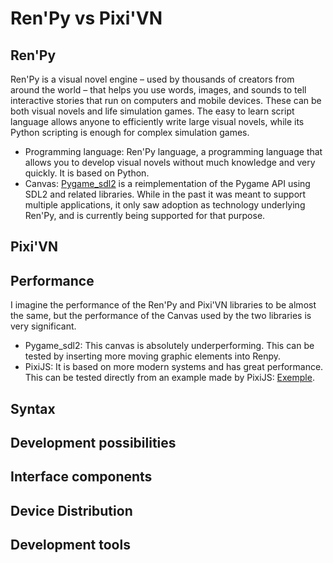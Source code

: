 # Ren'Py vs Pixi'VN

## Ren'Py

Ren'Py is a visual novel engine – used by thousands of creators from around the world – that helps you use words, images, and sounds to tell interactive stories that run on computers and mobile devices. These can be both visual novels and life simulation games. The easy to learn script language allows anyone to efficiently write large visual novels, while its Python scripting is enough for complex simulation games.

* Programming language: Ren'Py language, a programming language that allows you to develop visual novels without much knowledge and very quickly. It is based on Python.
* Canvas: [Pygame_sdl2](https://github.com/renpy/pygame_sdl2) is a reimplementation of the Pygame API using SDL2 and related libraries. While in the past it was meant to support multiple applications, it only saw adoption as technology underlying Ren'Py, and is currently being supported for that purpose.

## Pixi'VN

## Performance

I imagine the performance of the Ren'Py and Pixi'VN libraries to be almost the same,
but the performance of the Canvas used by the two libraries is very significant.

* Pygame_sdl2: This canvas is absolutely underperforming. This can be tested by inserting more moving graphic elements into Renpy.
* PixiJS: It is based on more modern systems and has great performance. This can be tested directly from an example made by PixiJS: [Exemple](https://pixijs.com/examples/basic/cache-as-bitmap).

## Syntax

## Development possibilities

## Interface components

## Device Distribution

## Development tools
